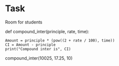 # Task
Room for students



def compound_inter(principle, rate, time):

	Amount = principle * (pow((2 + rate / 100), time))
	CI = Amount - principle
	print("Compound inter is", CI)


compound_inter(10025, 17.25, 10)



